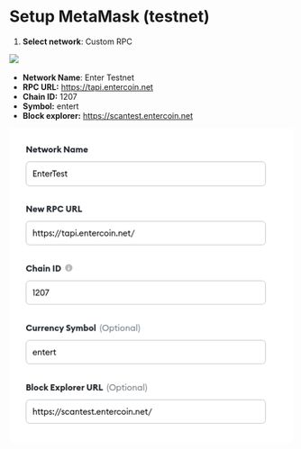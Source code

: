 # Setup MetaMask (testnet)

1. **Select network**: Custom RPC

![](https://docs.fantom.foundation/\~/files/v0/b/gitbook-28427.appspot.com/o/assets%2F-MKjpUMrhoyibSIWfRrl%2F-MN4ViwjjrQFQCH\_zLOt%2F-MN4WDrXAZ2bIaK\_O6HX%2Fmetamask0\_.jpg?alt=media\&token=cf7c2f4c-1181-4dfa-b55c-1f24d5f3a610)



* **Network Name**: Enter Testnet
* **RPC URL:** https://tapi.entercoin.net
* **Chain ID:** 1207
* **Symbol:** entert
* **Block explorer:** https://scantest.entercoin.net

![](<../.gitbook/assets/Screenshot (57).png>)
